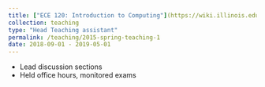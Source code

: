```yaml
---
title: ["ECE 120: Introduction to Computing"](https://wiki.illinois.edu//wiki/display/ece120/Home)
collection: teaching
type: "Head Teaching assistant"
permalink: /teaching/2015-spring-teaching-1
date: 2018-09-01 - 2019-05-01
---
```


- Lead discussion sections
- Held office hours, monitored exams
